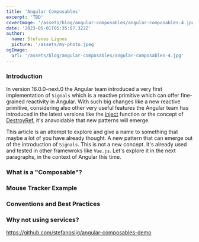 ```yaml
---
title: 'Angular Composables'
excerpt: 'TBD'
coverImage: '/assets/blog/angular-composables/angular-composables-4.jpg'
date: '2023-05-01T05:35:07.322Z'
author:
  name: Stefanos Lignos
  picture: '/assets/my-photo.jpeg'
ogImage:
  url: '/assets/blog/angular-composables/angular-composables-4.jpg'
---
```


### Introduction

In version 16.0.0-next.0 the Angular team introduced a very first implementation of `Signals` which is a reactive primitive which can offer fine-grained reactivity in Angular. With such big changes like a new reactive primitive, considering also other very useful features the Angular team has introduced in the latest versions like the [inject](https://angular.io/api/core/testing/inject) function or the concept of [DestroyRef](https://next.angular.io/api/core/DestroyRef), it's anavoidable that new patterns will emerge. 

This article is an attempt to explore and give a name to something that maybe a lot of you have already thought. A new pattern that can emerge out of the introduction of `Signals`. This is not a new concept. It's already used and tested in other framewroks like `Vue.js`. Let's explore it in the next paragraphs, in the context of Angular this time.

### What is a "Composable"?

### Mouse Tracker Example

### Conventions and Best Practices

### Why not using services?

https://github.com/stefanoslig/angular-composables-demo